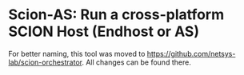 # Scion-AS: Run a cross-platform SCION Host (Endhost or AS) 
For better naming, this tool was moved to https://github.com/netsys-lab/scion-orchestrator. All changes can be found there.
